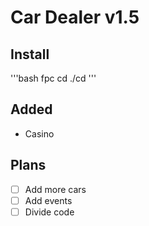 # Car Dealer v1.5

## Install
'''bash
fpc cd
./cd
'''

## Added
- Casino

## Plans
- [ ] Add more cars
- [ ] Add events 
- [ ] Divide code
